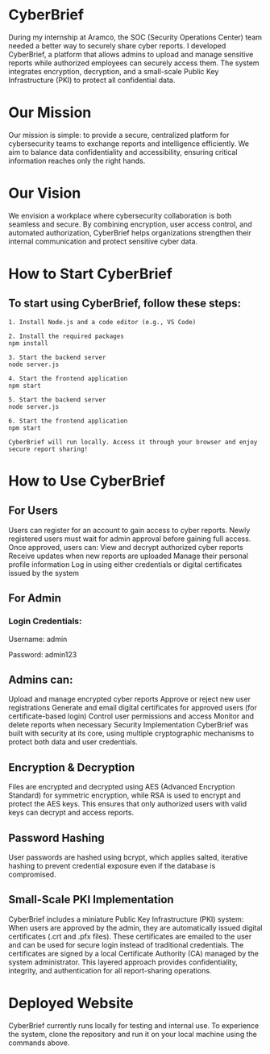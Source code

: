 # CyberBrief
During my internship at Aramco, the SOC (Security Operations Center) team needed a better way to securely share cyber reports.
I developed CyberBrief, a platform that allows admins to upload and manage sensitive reports while authorized employees can securely access them.
The system integrates encryption, decryption, and a small-scale Public Key Infrastructure (PKI) to protect all confidential data.

# Our Mission
Our mission is simple: to provide a secure, centralized platform for cybersecurity teams to exchange reports and intelligence efficiently.
We aim to balance data confidentiality and accessibility, ensuring critical information reaches only the right hands.

# Our Vision
We envision a workplace where cybersecurity collaboration is both seamless and secure.
By combining encryption, user access control, and automated authorization, CyberBrief helps organizations strengthen their internal communication and protect sensitive cyber data.

# How to Start CyberBrief

## To start using CyberBrief, follow these steps:

    1. Install Node.js and a code editor (e.g., VS Code)
    
    2. Install the required packages
    npm install

    3. Start the backend server
    node server.js

    4. Start the frontend application
    npm start
    
    5. Start the backend server
    node server.js
    
    6. Start the frontend application
    npm start

    CyberBrief will run locally. Access it through your browser and enjoy secure report sharing!

# How to Use CyberBrief

## For Users

Users can register for an account to gain access to cyber reports.
Newly registered users must wait for admin approval before gaining full access.
Once approved, users can:
View and decrypt authorized cyber reports
Receive updates when new reports are uploaded
Manage their personal profile information
Log in using either credentials or digital certificates issued by the system

## For Admin
### Login Credentials:

Username: admin

Password: admin123

## Admins can:
Upload and manage encrypted cyber reports
Approve or reject new user registrations
Generate and email digital certificates for approved users (for certificate-based login)
Control user permissions and access
Monitor and delete reports when necessary
Security Implementation
CyberBrief was built with security at its core, using multiple cryptographic mechanisms to protect both data and user credentials.

## Encryption & Decryption
Files are encrypted and decrypted using AES (Advanced Encryption Standard) for symmetric encryption, while RSA is used to encrypt and protect the AES keys.
This ensures that only authorized users with valid keys can decrypt and access reports.

## Password Hashing
User passwords are hashed using bcrypt, which applies salted, iterative hashing to prevent credential exposure even if the database is compromised.

## Small-Scale PKI Implementation
CyberBrief includes a miniature Public Key Infrastructure (PKI) system:
When users are approved by the admin, they are automatically issued digital certificates (.crt and .pfx files).
These certificates are emailed to the user and can be used for secure login instead of traditional credentials.
The certificates are signed by a local Certificate Authority (CA) managed by the system administrator.
This layered approach provides confidentiality, integrity, and authentication for all report-sharing operations.

# Deployed Website
CyberBrief currently runs locally for testing and internal use.
To experience the system, clone the repository and run it on your local machine using the commands above.
